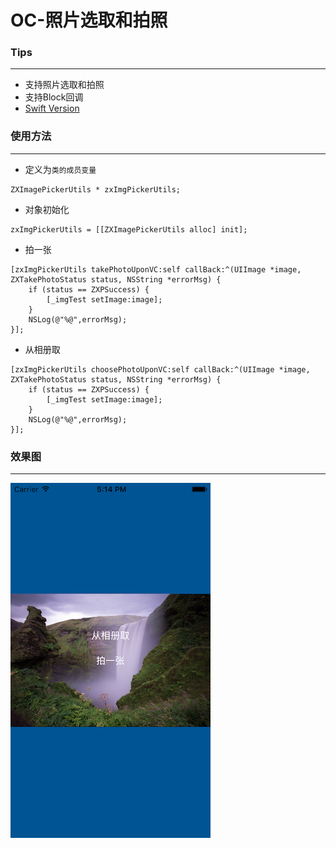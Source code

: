 # OC-照片选取和拍照

### Tips

---

- 支持照片选取和拍照
- 支持Block回调
- [Swift Version](https://github.com/iFallen/HImagePickerUtils-Swift)

### 使用方法  
---

- 定义为`类的成员变量`
	
```
ZXImagePickerUtils * zxImgPickerUtils;
```
	
- 对象初始化

```
zxImgPickerUtils = [[ZXImagePickerUtils alloc] init];
```
	
- 拍一张

```
[zxImgPickerUtils takePhotoUponVC:self callBack:^(UIImage *image, ZXTakePhotoStatus status, NSString *errorMsg) {
	if (status == ZXPSuccess) {
		[_imgTest setImage:image];
	}
	NSLog(@"%@",errorMsg);
}];
```
- 从相册取

```
[zxImgPickerUtils choosePhotoUponVC:self callBack:^(UIImage *image, ZXTakePhotoStatus status, NSString *errorMsg) {
	if (status == ZXPSuccess) {
		[_imgTest setImage:image];
	}
	NSLog(@"%@",errorMsg);
}];
```

### 效果图
---

>
![](https://github.com/iFallen/HImagePickerUtils-OC/raw/master/ScreenShot/1.png)
